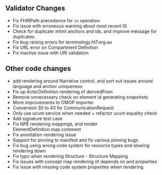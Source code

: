 ## Validator Changes

* Fix FHIRPath precedence for `in` operation 
* Fix issue with erroneous warning about most recent IG
* Check for duplicate xhtml anchors and ids, and improve message for duplicates
* Fix bug raising errors for terminology.hl7.org.au
* Fix URL error on Compartment Definition
* Fix inactive issue with URI validation

## Other code changes

* add rendering around Narrative control, and sort out issues around language and anchor uniqueness
* Fix up ActorDefinition rendering of derivedFrom
* Remove unnecessary check on element id generating snapshots
* More improvements to OMOP importer
* Conversion 30 to 40 for CommunicationRequest
* Only use ucum service when needed + refactor ucum equality check
* Add signature test case
* Fix NPE rendering mappings, and render ElementDefinition.map.comment
* Fix annotation rendering issue
* Support for pinning to manifest and fix various pinning bugs
* Fix bug using wrong code system for resource types and slowing rendering down
* Fix typo when rendering Structure - Structure Mapping
* Fix issues with concept map rendering of depends on and properties
* Fix issue with missing code system properties when rendering

